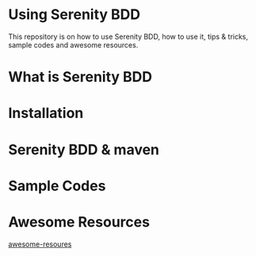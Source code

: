 # Using Serenity BDD 

This repository is on how to use Serenity BDD, how to use it, tips & tricks, sample codes and awesome resources.

# What is Serenity BDD 

# Installation 

# Serenity BDD & maven 

# Sample Codes

# Awesome Resources 

[awesome-resoures](awesome-resoures)
